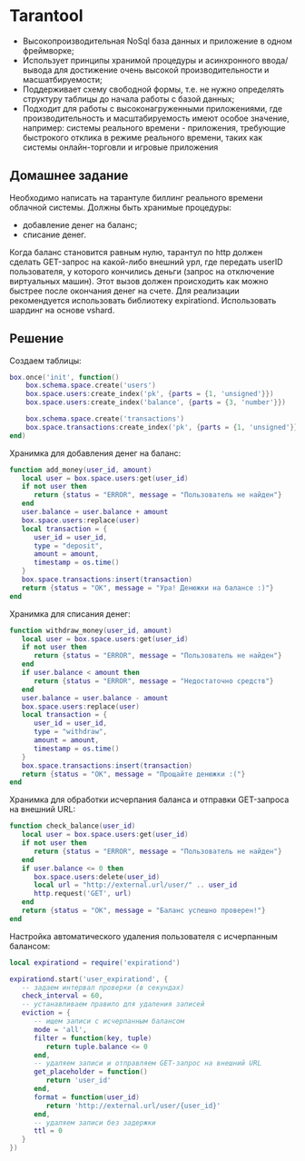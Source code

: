# Tarantool

- Высокопроизводительная NoSql база данных и приложение в одном фреймворке;
- Использует принципы хранимой процедуры и асинхронного ввода/вывода 
для достижение очень высокой производительности и масшатбируемости;
- Поддерживает схему свободной формы, т.е. не нужно определять структуру
таблицы до начала работы с базой данных;
- Подходит для работы с высоконагруженными приложениями, 
где производительность и масштабируемость имеют особое значение, например:
системы реального времени - приложения, требующие быстрокого отклика в режиме реального времени,
таких как системы онлайн-торговли и игровые приложения

## Домашнее задание
Необходимо написать на тарантуле биллинг реального времени облачной системы. Должны быть хранимые процедуры:

- добавление денег на баланс;
- списание денег.

Когда баланс становится равным нулю, тарантул по http должен сделать GET-запрос на какой-либо внешний урл, где передать userID пользователя, у которого кончились деньги (запрос на отключение виртуальных машин). Этот вызов должен происходить как можно быстрее после окончания денег на счете.
Для реализации рекомендуется использовать библиотеку expirationd.
Использовать шардинг на основе vshard.

## Решение

Cоздаем таблицы:
```lua
box.once('init', function()
    box.schema.space.create('users')
    box.space.users:create_index('pk', {parts = {1, 'unsigned'}})
    box.space.users:create_index('balance', {parts = {3, 'number'}})

    box.schema.space.create('transactions')
    box.space.transactions:create_index('pk', {parts = {1, 'unsigned'}})
end)
```

Хранимка для добавления денег на баланс:
```lua
function add_money(user_id, amount)
   local user = box.space.users:get(user_id)
   if not user then
      return {status = "ERROR", message = "Пользователь не найден"}
   end
   user.balance = user.balance + amount
   box.space.users:replace(user)
   local transaction = {
      user_id = user_id,
      type = "deposit",
      amount = amount,
      timestamp = os.time()
   }
   box.space.transactions:insert(transaction)
   return {status = "OK", message = "Ура! Денюжки на балансе :)"}
end
```
Хранимка для списания денег:
```lua
function withdraw_money(user_id, amount)
   local user = box.space.users:get(user_id)
   if not user then
      return {status = "ERROR", message = "Пользователь не найден"}
   end
   if user.balance < amount then
      return {status = "ERROR", message = "Недостаточно средств"}
   end
   user.balance = user.balance - amount
   box.space.users:replace(user)
   local transaction = {
      user_id = user_id,
      type = "withdraw",
      amount = amount,
      timestamp = os.time()
   }
   box.space.transactions:insert(transaction)
   return {status = "OK", message = "Прощайте денюжки :("}
end
```

Хранимка для обработки исчерпания баланса и отправки GET-запроса на внешний URL:

```lua
function check_balance(user_id)
   local user = box.space.users:get(user_id)
   if not user then
      return {status = "ERROR", message = "Пользователь не найден"}
   end
   if user.balance <= 0 then
      box.space.users:delete(user_id)
      local url = "http://external.url/user/" .. user_id
      http.request('GET', url)
   end
   return {status = "OK", message = "Баланс успешно проверен!"}
end
```

Настройка автоматического удаления пользователя с исчерпанным балансом:

```lua
local expirationd = require('expirationd')

expirationd.start('user_expirationd', {
   -- задаем интервал проверки (в секундах)
   check_interval = 60,
   -- устанавливаем правило для удаления записей
   eviction = {
      -- ищем записи с исчерпанным балансом
      mode = 'all',
      filter = function(key, tuple)
         return tuple.balance <= 0
      end,
      -- удаляем записи и отправляем GET-запрос на внешний URL
      get_placeholder = function()
         return 'user_id'
      end,
      format = function(user_id)
         return 'http://external.url/user/{user_id}'
      end,
      -- удаляем записи без задержки
      ttl = 0
   }
})
```